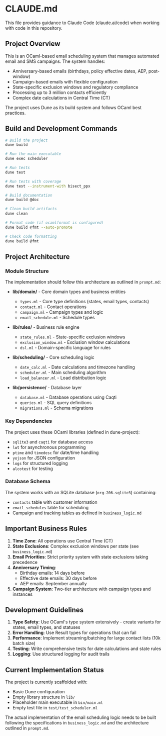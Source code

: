# CLAUDE.md

This file provides guidance to Claude Code (claude.ai/code) when working with code in this repository.

## Project Overview

This is an OCaml-based email scheduling system that manages automated email and SMS campaigns. The system handles:
- Anniversary-based emails (birthdays, policy effective dates, AEP, post-window)
- Campaign-based emails with flexible configuration
- State-specific exclusion windows and regulatory compliance
- Processing up to 3 million contacts efficiently
- Complex date calculations in Central Time (CT)

The project uses Dune as its build system and follows OCaml best practices.

## Build and Development Commands

```bash
# Build the project
dune build

# Run the main executable
dune exec scheduler

# Run tests
dune test

# Run tests with coverage
dune test --instrument-with bisect_ppx

# Build documentation
dune build @doc

# Clean build artifacts
dune clean

# Format code (if ocamlformat is configured)
dune build @fmt --auto-promote

# Check code formatting
dune build @fmt
```

## Project Architecture

### Module Structure
The implementation should follow this architecture as outlined in `prompt.md`:

- **lib/domain/** - Core domain types and business entities
  - `types.ml` - Core type definitions (states, email types, contacts)
  - `contact.ml` - Contact operations
  - `campaign.ml` - Campaign types and logic
  - `email_schedule.ml` - Schedule types

- **lib/rules/** - Business rule engine
  - `state_rules.ml` - State-specific exclusion windows
  - `exclusion_window.ml` - Exclusion window calculations
  - `dsl.ml` - Domain-specific language for rules

- **lib/scheduling/** - Core scheduling logic
  - `date_calc.ml` - Date calculations and timezone handling
  - `scheduler.ml` - Main scheduling algorithm
  - `load_balancer.ml` - Load distribution logic

- **lib/persistence/** - Database layer
  - `database.ml` - Database operations using Caqti
  - `queries.ml` - SQL query definitions
  - `migrations.ml` - Schema migrations

### Key Dependencies
The project uses these OCaml libraries (defined in dune-project):
- `sqlite3` and `caqti` for database access
- `lwt` for asynchronous programming
- `ptime` and `timedesc` for date/time handling
- `yojson` for JSON configuration
- `logs` for structured logging
- `alcotest` for testing

### Database Schema
The system works with an SQLite database (`org-206.sqlite3`) containing:
- `contacts` table with customer information
- `email_schedules` table for scheduling
- Campaign and tracking tables as defined in `business_logic.md`

## Important Business Rules

1. **Time Zone**: All operations use Central Time (CT)
2. **State Exclusions**: Complex exclusion windows per state (see `business_logic.md`)
3. **Email Priorities**: Strict priority system with state exclusions taking precedence
4. **Anniversary Timing**: 
   - Birthday emails: 14 days before
   - Effective date emails: 30 days before
   - AEP emails: September annually
5. **Campaign System**: Two-tier architecture with campaign types and instances

## Development Guidelines

1. **Type Safety**: Use OCaml's type system extensively - create variants for states, email types, and statuses
2. **Error Handling**: Use Result types for operations that can fail
3. **Performance**: Implement streaming/batching for large contact lists (10k batch size)
4. **Testing**: Write comprehensive tests for date calculations and state rules
5. **Logging**: Use structured logging for audit trails

## Current Implementation Status

The project is currently scaffolded with:
- Basic Dune configuration
- Empty library structure in `lib/`
- Placeholder main executable in `bin/main.ml`
- Empty test file in `test/test_scheduler.ml`

The actual implementation of the email scheduling logic needs to be built following the specifications in `business_logic.md` and the architecture outlined in `prompt.md`.